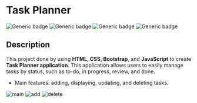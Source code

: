 # Task Planner
![Generic badge](https://img.shields.io/badge/HTML-blue.svg)
![Generic badge](https://img.shields.io/badge/CSS-brightgreen.svg) 
![Generic badge](https://img.shields.io/badge/Bootstrap-blueviolet.svg)
![Generic badge](https://img.shields.io/badge/JavaScript-yellow.svg)
## Description
This project done by using **HTML, CSS, Bootstrap**, and **JavaScript** to create **Task Planner application**. This application allows users to easily manage tasks by status, such as to-do, in progress, review, and done.

+ Main features: adding, displaying, updating, and deleting tasks.

![main](https://user-images.githubusercontent.com/83196262/123763952-a9b2d500-d907-11eb-9b4f-523f7c0e0844.JPG)
![add](https://user-images.githubusercontent.com/83196262/123764199-eb438000-d907-11eb-94bd-54225690bcdd.JPG)
![delete](https://user-images.githubusercontent.com/83196262/123764958-a2d89200-d908-11eb-8cbb-4ff37f7c7fec.png)


